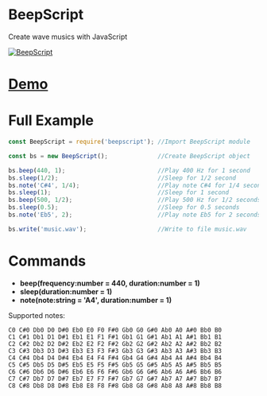 # BeepScript

Create wave musics with JavaScript

[![BeepScript](https://nodei.co/npm/beepscript.png?downloads=true&downloadRank=true&stars=true)](https://nodei.co/npm/beepscript)

# [Demo](https://github.com/samuelnovaes/beepscript/tree/master/demo)

# Full Example

```javascript
const BeepScript = require('beepscript'); //Import BeepScript module

const bs = new BeepScript();              //Create BeepScript object

bs.beep(440, 1);                          //Play 400 Hz for 1 second
bs.sleep(1/2);                            //Sleep for 1/2 second
bs.note('C#4', 1/4);                      //Play note C#4 for 1/4 second
bs.sleep(1);                              //Sleep for 1 second
bs.beep(500, 1/2);                        //Play 500 Hz for 1/2 seconds
bs.sleep(0.5);                            //Sleep for 0.5 seconds
bs.note('Eb5', 2);                        //Play note Eb5 for 2 seconds

bs.write('music.wav');                    //Write to file music.wav

```

# Commands
- **beep(frequency:number = 440, duration:number = 1)**
- **sleep(duration:number = 1)**
- **note(note:string = 'A4', duration:number = 1)**

 Supported notes:
```
C0 C#0 Db0 D0 D#0 Eb0 E0 F0 F#0 Gb0 G0 G#0 Ab0 A0 A#0 Bb0 B0
C1 C#1 Db1 D1 D#1 Eb1 E1 F1 F#1 Gb1 G1 G#1 Ab1 A1 A#1 Bb1 B1
C2 C#2 Db2 D2 D#2 Eb2 E2 F2 F#2 Gb2 G2 G#2 Ab2 A2 A#2 Bb2 B2
C3 C#3 Db3 D3 D#3 Eb3 E3 F3 F#3 Gb3 G3 G#3 Ab3 A3 A#3 Bb3 B3
C4 C#4 Db4 D4 D#4 Eb4 E4 F4 F#4 Gb4 G4 G#4 Ab4 A4 A#4 Bb4 B4
C5 C#5 Db5 D5 D#5 Eb5 E5 F5 F#5 Gb5 G5 G#5 Ab5 A5 A#5 Bb5 B5
C6 C#6 Db6 D6 D#6 Eb6 E6 F6 F#6 Gb6 G6 G#6 Ab6 A6 A#6 Bb6 B6
C7 C#7 Db7 D7 D#7 Eb7 E7 F7 F#7 Gb7 G7 G#7 Ab7 A7 A#7 Bb7 B7
C8 C#8 Db8 D8 D#8 Eb8 E8 F8 F#8 Gb8 G8 G#8 Ab8 A8 A#8 Bb8 B8
```
